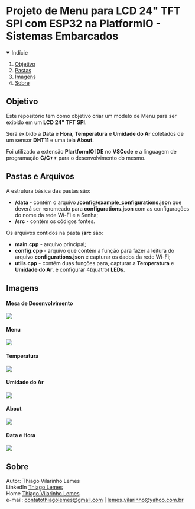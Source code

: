 # <b>Projeto de Menu para LCD 24" TFT SPI com ESP32 na PlatformIO</b> - Sistemas Embarcados

<!-- TABLE OF CONTENTS --> 
<details open="open">
  <summary>Indície</summary>
  <ol>
    <li>
      <a href="#objetivo">Objetivo</a>
    </li>
    <li>
      <a href="#pastas-e-arquivos">Pastas</a>
    </li>
    <li>
      <a href="#imagens">Imagens</a>
    </li>
    <li>
      <a href="#sobre">Sobre</a>
    </li>
  </ol>
</details>



<!-- objetivo -->
## Objetivo

Este repositório tem como objetivo criar um modelo de Menu para ser exibido em um <b>LCD 24" TFT SPI</b>.
 
Será exibido a <b>Data</b> e <b>Hora</b>, <b>Temperatura</b> e <b>Umidade do Ar</b> coletados de um sensor <b>DHT11</b> e uma tela <b>About</b>.

Foi utilizado a extensão <b>PlartformIO IDE</b> no <b>VSCode</b> e a linguagem de programação <b>C/C++</b> para o desenvolvimento do mesmo.


<!-- pastas-arquivos -->
## Pastas e Arquivos

A estrutura básica das pastas são:

* <b>/data</b> - contém o arquivo <b>/config/example_configurations.json</b> que deverá ser renomeado para <b>configurations.json</b> com as configurações do nome da rede Wi-Fi e a Senha;
* <b>/src</b> - contém os códigos fontes.

Os arquivos contidos na pasta <b>/src</b> são:

* <b>main.cpp</b> - arquivo principal;
* <b>config.cpp</b> - arquivo que contém a função para fazer a leitura do arquivo <b>configurations.json</b> e capturar os dados da rede Wi-Fi;
* <b>utils.cpp</b> - contém duas funções para, capturar a <b>Temperatura</b> e <b>Umidade do Ar</b>, e configurar 4(quatro) <b>LEDs</b>.

<!-- Imagens -->
## Imagens

<h4>Mesa de Desenvolvimento</h4>
<img src="./doc/01.jpeg">

<h4>Menu</h4>
<img src="./doc/00.jpeg">

<h4>Temperatura</h4>
<img src="./doc/02.jpeg">

<h4>Umidade do Ar</h4>
<img src="./doc/03.jpeg">

<h4>About</h4>
<img src="./doc/04.jpeg">

<h4>Data e Hora</h4>
<img src="./doc/05.jpeg">


<!-- sobre -->
## Sobre

Autor: Thiago Vilarinho Lemes <br>
LinkedIn <a href="https://www.linkedin.com/in/thiago-v-lemes-b1232727" target="_blank">Thiago Lemes</a><br>
Home <a href="http://thiagolemes.free.nf" target="_blank">Thiago Vilarinho Lemes</a><br>
e-mail: contatothiagolemes@gmail.com | lemes_vilarinho@yahoo.com.br 




